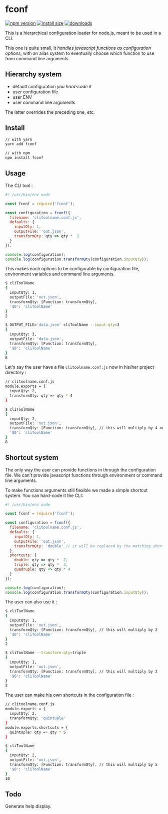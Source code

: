 # fconf

[![npm version](https://img.shields.io/npm/v/fconf.svg?style=flat-square)](https://www.npmjs.com/package/fconf)
[![install size](https://badgen.net/packagephobia/install/fconf)](https://packagephobia.now.sh/result?p=fconf)
[![downloads](https://img.shields.io/npm/dm/fconf.svg?style=flat-square)](https://npm-stat.com/charts.html?package=fconf)

This is a hierarchical configuration loader for node.js, meant to be used in a CLI.

This one is quite small, it *handles javascript functions as configuration options*, with an alias system to eventually choose which function to use from command line arguments.

## Hierarchy system
- default configuration *you hard-code it*
- user configuration file
- user ENV
- user command line arguments

The latter overrides the preceding one, etc.

## Install

```bash
// with yarn
yarn add fconf

// with npm
npm install fconf
```

## Usage

The CLI tool :
```javascript
#! /usr/bin/env node

const fconf = require('fconf');

const configuration = fconf({
  filename: 'clitoolname.conf.js',
  defaults: {
    inputQty: 1,
    outputFile: 'out.json',
    transformQty: qty => qty *  2
  }
});

console.log(configuration);
console.log(configuration.transformQty(configuration.inputQty));
```
This makes each options to be configurable by configuration file, environment variables and command line arguments.
```bash
$ cliToolName
{
  inputQty: 1,
  outputFile: 'out.json',
  transformQty: [Function: transformQty],
  '$0': 'cliToolName'
}
2

$ OUTPUT_FILE='data.json' cliToolName --input-qty=3
{
  inputQty: 3,
  outputFile: 'data.json',
  transformQty: [Function: transformQty],
  '$0': 'cliToolName'
}
6
```

Let's say the user have a file ```clitoolname.conf.js``` now in his/her project directory :
```bash
// clitoolname.conf.js
module.exports = {
  inputQty: 2,
  transformQty: qty => qty * 4
}

$ cliToolName
{
  inputQty: 2,
  outputFile: 'out.json',
  transformQty: [Function: transformQty], // this will multiply by 4 now
  '$0': 'cliToolName'
}
8
```

## Shortcut system
The only way the user can provide functions in through the configuration file. We can't provide javascript functions through environment or command line arguments.

To make functions arguments still flexible we made a simple shortcut system. You can hard-code it the CLI:
```javascript
#! /usr/bin/env node

const fconf = require('fconf');

const configuration = fconf({
  filename: 'clitoolname.conf.js',
  defaults: {
    inputQty: 1,
    outputFile: 'out.json',
    transformQty: 'double' // it will be replaced by the matching shortcut function
  },
  shortcuts: {
    double: qty => qty *  2,
    triple: qty => qty *  3,
    quadruple: qty => qty * 4
  }
});

console.log(configuration);
console.log(configuration.transformQty(configuration.inputQty));
```
The user can also use it :
```bash
$ cliToolName
{
  inputQty: 1,
  outputFile: 'out.json',
  transformQty: [Function: transformQty], // this will multiply by 2
  '$0': 'cliToolName'
}
2

$ cliToolName --transform-qty=triple
{
  inputQty: 1,
  outputFile: 'out.json',
  transformQty: [Function: transformQty], // this will multiply by 3
  '$0': 'cliToolName'
}
3
```
The user can make his own shortcuts in the configuration file :
```bash
// clitoolname.conf.js
module.exports = {
  inputQty: 2,
  transformQty: 'quintuple'
}
module.exports.shortcuts = {
  quintuple: qty => qty * 5
}

$ cliToolName
{
  inputQty: 2,
  outputFile: 'out.json',
  transformQty: [Function: transformQty], // this will multiply by 5
  '$0': 'cliToolName'
}
10
```

## Todo
Generate help display.